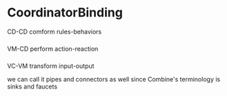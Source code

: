 # CoordinatorBinding

CD-CD comform rules-behaviors
###
VM-CD perform action-reaction
###
VC-VM transform input-output

we can call it pipes and connectors as well since Combine's terminology is sinks and faucets
